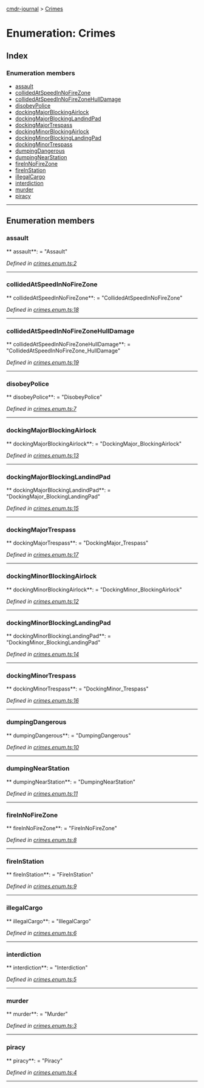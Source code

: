 [cmdr-journal](../README.md) > [Crimes](../enums/crimes.md)



# Enumeration: Crimes

## Index

### Enumeration members

* [assault](crimes.md#assault)
* [collidedAtSpeedInNoFireZone](crimes.md#collidedatspeedinnofirezone)
* [collidedAtSpeedInNoFireZoneHullDamage](crimes.md#collidedatspeedinnofirezonehulldamage)
* [disobeyPolice](crimes.md#disobeypolice)
* [dockingMajorBlockingAirlock](crimes.md#dockingmajorblockingairlock)
* [dockingMajorBlockingLandindPad](crimes.md#dockingmajorblockinglandindpad)
* [dockingMajorTrespass](crimes.md#dockingmajortrespass)
* [dockingMinorBlockingAirlock](crimes.md#dockingminorblockingairlock)
* [dockingMinorBlockingLandingPad](crimes.md#dockingminorblockinglandingpad)
* [dockingMinorTrespass](crimes.md#dockingminortrespass)
* [dumpingDangerous](crimes.md#dumpingdangerous)
* [dumpingNearStation](crimes.md#dumpingnearstation)
* [fireInNoFireZone](crimes.md#fireinnofirezone)
* [fireInStation](crimes.md#fireinstation)
* [illegalCargo](crimes.md#illegalcargo)
* [interdiction](crimes.md#interdiction)
* [murder](crimes.md#murder)
* [piracy](crimes.md#piracy)



---
## Enumeration members
<a id="assault"></a>

###  assault

** assault**:    = "Assault"

*Defined in [crimes.enum.ts:2](https://github.com/chrisbruford/cmdr-journal/blob/5b08b7d/src/crimes.enum.ts#L2)*





___

<a id="collidedatspeedinnofirezone"></a>

###  collidedAtSpeedInNoFireZone

** collidedAtSpeedInNoFireZone**:    = "CollidedAtSpeedInNoFireZone"

*Defined in [crimes.enum.ts:18](https://github.com/chrisbruford/cmdr-journal/blob/5b08b7d/src/crimes.enum.ts#L18)*





___

<a id="collidedatspeedinnofirezonehulldamage"></a>

###  collidedAtSpeedInNoFireZoneHullDamage

** collidedAtSpeedInNoFireZoneHullDamage**:    = "CollidedAtSpeedInNoFireZone_HullDamage"

*Defined in [crimes.enum.ts:19](https://github.com/chrisbruford/cmdr-journal/blob/5b08b7d/src/crimes.enum.ts#L19)*





___

<a id="disobeypolice"></a>

###  disobeyPolice

** disobeyPolice**:    = "DisobeyPolice"

*Defined in [crimes.enum.ts:7](https://github.com/chrisbruford/cmdr-journal/blob/5b08b7d/src/crimes.enum.ts#L7)*





___

<a id="dockingmajorblockingairlock"></a>

###  dockingMajorBlockingAirlock

** dockingMajorBlockingAirlock**:    = "DockingMajor_BlockingAirlock"

*Defined in [crimes.enum.ts:13](https://github.com/chrisbruford/cmdr-journal/blob/5b08b7d/src/crimes.enum.ts#L13)*





___

<a id="dockingmajorblockinglandindpad"></a>

###  dockingMajorBlockingLandindPad

** dockingMajorBlockingLandindPad**:    = "DockingMajor_BlockingLandingPad"

*Defined in [crimes.enum.ts:15](https://github.com/chrisbruford/cmdr-journal/blob/5b08b7d/src/crimes.enum.ts#L15)*





___

<a id="dockingmajortrespass"></a>

###  dockingMajorTrespass

** dockingMajorTrespass**:    = "DockingMajor_Trespass"

*Defined in [crimes.enum.ts:17](https://github.com/chrisbruford/cmdr-journal/blob/5b08b7d/src/crimes.enum.ts#L17)*





___

<a id="dockingminorblockingairlock"></a>

###  dockingMinorBlockingAirlock

** dockingMinorBlockingAirlock**:    = "DockingMinor_BlockingAirlock"

*Defined in [crimes.enum.ts:12](https://github.com/chrisbruford/cmdr-journal/blob/5b08b7d/src/crimes.enum.ts#L12)*





___

<a id="dockingminorblockinglandingpad"></a>

###  dockingMinorBlockingLandingPad

** dockingMinorBlockingLandingPad**:    = "DockingMinor_BlockingLandingPad"

*Defined in [crimes.enum.ts:14](https://github.com/chrisbruford/cmdr-journal/blob/5b08b7d/src/crimes.enum.ts#L14)*





___

<a id="dockingminortrespass"></a>

###  dockingMinorTrespass

** dockingMinorTrespass**:    = "DockingMinor_Trespass"

*Defined in [crimes.enum.ts:16](https://github.com/chrisbruford/cmdr-journal/blob/5b08b7d/src/crimes.enum.ts#L16)*





___

<a id="dumpingdangerous"></a>

###  dumpingDangerous

** dumpingDangerous**:    = "DumpingDangerous"

*Defined in [crimes.enum.ts:10](https://github.com/chrisbruford/cmdr-journal/blob/5b08b7d/src/crimes.enum.ts#L10)*





___

<a id="dumpingnearstation"></a>

###  dumpingNearStation

** dumpingNearStation**:    = "DumpingNearStation"

*Defined in [crimes.enum.ts:11](https://github.com/chrisbruford/cmdr-journal/blob/5b08b7d/src/crimes.enum.ts#L11)*





___

<a id="fireinnofirezone"></a>

###  fireInNoFireZone

** fireInNoFireZone**:    = "FireInNoFireZone"

*Defined in [crimes.enum.ts:8](https://github.com/chrisbruford/cmdr-journal/blob/5b08b7d/src/crimes.enum.ts#L8)*





___

<a id="fireinstation"></a>

###  fireInStation

** fireInStation**:    = "FireInStation"

*Defined in [crimes.enum.ts:9](https://github.com/chrisbruford/cmdr-journal/blob/5b08b7d/src/crimes.enum.ts#L9)*





___

<a id="illegalcargo"></a>

###  illegalCargo

** illegalCargo**:    = "IllegalCargo"

*Defined in [crimes.enum.ts:6](https://github.com/chrisbruford/cmdr-journal/blob/5b08b7d/src/crimes.enum.ts#L6)*





___

<a id="interdiction"></a>

###  interdiction

** interdiction**:    = "Interdiction"

*Defined in [crimes.enum.ts:5](https://github.com/chrisbruford/cmdr-journal/blob/5b08b7d/src/crimes.enum.ts#L5)*





___

<a id="murder"></a>

###  murder

** murder**:    = "Murder"

*Defined in [crimes.enum.ts:3](https://github.com/chrisbruford/cmdr-journal/blob/5b08b7d/src/crimes.enum.ts#L3)*





___

<a id="piracy"></a>

###  piracy

** piracy**:    = "Piracy"

*Defined in [crimes.enum.ts:4](https://github.com/chrisbruford/cmdr-journal/blob/5b08b7d/src/crimes.enum.ts#L4)*





___


